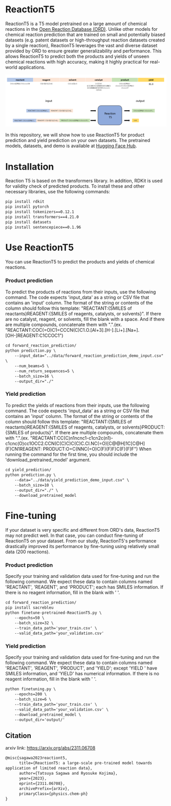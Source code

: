 # ReactionT5
ReactionT5 is a T5 model pretrained on a large amount of chemical reactions in the [Open Reaction Database (ORD)](https://github.com/open-reaction-database/ord-data). Unlike other models for chemical reaction prediction that are trained on small and potentially biased datasets (e.g. patent datasets or high-throughput reaction datasets created by a single reaction), ReactionT5 leverages the vast and diverse dataset provided by ORD to ensure greater generalizability and performance. This allows ReactionT5 to predict both the products and yields of unseen chemical reactions with high accuracy, making it highly practical for real-world applications.

![model image](https://github.com/sagawatatsuya/ReactionT5/blob/main/model-image.png)


In this repository, we will show how to use ReactionT5 for product prediction and yield prediction on your own datasets. The pretrained models, datasets, and demo is available at [Hugging Face Hub](https://huggingface.co/sagawa).


# Installation
Reaction T5 is based on the transformers library. In addition, RDKit is used for validity check of predicted products. To install these and other necessary libraries, use the following commands:
```
pip install rdkit
pip install pytorch
pip install tokenizers==0.12.1
pip install transformers==4.21.0
pip install datasets
pip install sentencepiece==0.1.96
```


# Use ReactionT5
You can use ReactionT5 to predict the products and yields of chemical reactions.

### Product prediction
To predict the products of reactions from their inputs, use the following command. The code expects 'input_data' as a string or CSV file that contains an 'input' column. The format of the string or contents of the column should follow this template: "REACTANT:{SMILES of reactants}REAGENT:{SMILES of reagents, catalysts, or solvents}". If there are no catalyst, reagent, or solvents, fill the blank with a space. And if there are multiple compounds, concatenate them with ".".(ex. "REACTANT:COC(=O)C1=CCCN(C)C1.O.\[Al+3].\[H-].\[Li+].\[Na+].\[OH-]REAGENT:C1CCOC1")
```
cd forward_reaction_prediction/
python prediction.py \
    --input_data="../data/forward_reaction_prediction_demo_input.csv" \
    --num_beams=5 \
    --num_return_sequences=5 \
    --batch_size=16 \
    --output_dir="./"
```

### Yield prediction
To predict the yields of reactions from their inputs, use the following command. The code expects 'input_data' as a string or CSV file that contains an 'input' column. The format of the string or contents of the column should follow this template: "REACTANT:{SMILES of reactants}REAGENT:{SMILES of reagents, catalysts, or solvents}PRODUCT:{SMILES of products}". If there are multiple compounds, concatenate them with ".".(ex. "REACTANT:CC(C)n1ncnc1-c1cn2c(n1)-c1cnc(O)cc1OCC2.CCN(C(C)C)C(C)C.Cl.NC(=O)\[C@@H]1C\[C@H](F)CN1REAGENT: PRODUCT:O=C(NNC(=O)C(F)(F)F)C(F)(F)F")
When running the command for the first time, you should include the 'download_pretrained_model' argument.
```
cd yield_prediction/
python prediction.py \
    --data="../data/yield_prediction_demo_input.csv" \
    --batch_size=10 \
    --output_dir="./" \
    --download_pretrained_model
```


# Fine-tuning
If your dataset is very specific and different from ORD's data, ReactionT5 may not predict well. In that case, you can conduct fine-tuning of ReactionT5 on your dataset. From our study, ReactionT5's performance drastically improved its performance by fine-tuning using relatively small data (200 reactions).

### Product prediction
Specify your training and validation data used for fine-tuning and run the following command. We expect these data to contain columns named 'REACTANT', 'REAGENT', and 'PRODUCT'; each has SMILES information. If there is no reagent information, fill in the blank with ' '.
```
cd forward_reaction_prediction/
pip install sacrebleu
python finetune-pretrained-ReactionT5.py \
    --epochs=50 \
    --batch_size=32 \
    --train_data_path='your_train.csv' \
    --valid_data_path='your_validation.csv'
```

### Yield prediction
Specify your training and validation data used for fine-tuning and run the following command. We expect these data to contain columns named 'REACTANT', 'REAGENT', 'PRODUCT', and 'YIELD'; except 'YIELD ' have SMILES information, and 'YIELD' has numerical information. If there is no reagent information, fill in the blank with ' '.
```
python finetuning.py \
    --epochs=200 \
    --batch_size=6 \
    --train_data_path='your_train.csv' \
    --valid_data_path='your_validation.csv' \
    --download_pretrained_model \
    --output_dir='output/'
```

## Citation
arxiv link: https://arxiv.org/abs/2311.06708
```
@misc{sagawa2023reactiont5,  
      title={ReactionT5: a large-scale pre-trained model towards application of limited reaction data}, 
      author={Tatsuya Sagawa and Ryosuke Kojima},  
      year={2023},  
      eprint={2311.06708},  
      archivePrefix={arXiv},  
      primaryClass={physics.chem-ph}  
}
```
